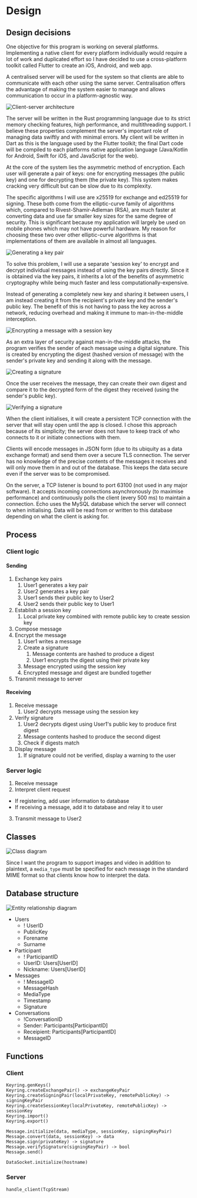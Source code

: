 # Design

## Design decisions

One objective for this program is working on several platforms. Implementing a native client for every platform individually would require a lot of work and duplicated effort so I have decided to use a cross-platform toolkit called Flutter to create an iOS, Android, and web app.

A centralised server will be used for the system so that clients are able to communicate with each other using the same server. Centralisation offers the advantage of making the system easier to manage and allows communication to occur in a platform-agnostic way.

![Client-server architecture](../assets/client-server.png)

The server will be written in the Rust programming language due to its strict memory checking features, high performance, and multithreading support. I believe these properties complement the server's important role of managing data swiftly and with minimal errors. My client will be written in Dart as this is the language used by the Flutter toolkit; the final Dart code will be compiled to each platforms native application language (Java/Kotlin for Android, Swift for iOS, and JavaScript for the web).

At the core of the system lies the asymmetric method of encryption. Each user will generate a pair of keys: one for encrypting messages (the public key) and one for decrypting them (the private key). This system makes cracking very difficult but can be slow due to its complexity.

The specific algorithms I will use are x25519 for exchange and ed25519 for signing. These both come from the elliptic-curve family of algorithms which, compared to Rivest-Shamir-Adleman (RSA), are much faster at converting data and use far smaller key sizes for the same degree of security. This is significant because my application will largely be used on mobile phones which may not have powerful hardware. My reason for choosing these two over other elliptic-curve algorithms is that implementations of them are available in almost all languages.

![Generating a key pair](../assets/key-pair.png)

To solve this problem, I will use a separate 'session key' to encrypt and decrypt individual messages instead of using the key pairs directly. Since it is obtained via the key pairs, it inherits a lot of the benefits of asymmetric cryptography while being much faster and less computationally-expensive.

Instead of generating a completely new key and sharing it between users, I am instead creating it from the recipient's private key and the sender's public key. The benefit of this is not having to pass the key across a network, reducing overhead and making it immune to man-in-the-middle interception.

![Encrypting a message with a session key](../assets/encrypt-message.png)

As an extra layer of security against man-in-the-middle attacks, the program verifies the sender of each message using a digital signature. This is created by encrypting the digest (hashed version of message) with the sender's private key and sending it along with the message.

![Creating a signature](../assets/create-sig.png)

Once the user receives the message, they can create their own digest and compare it to the decrypted form of the digest they received (using the sender's public key).

![Verifying a signature](../assets/verify-sig.png)

When the client initialises, it will create a persistent TCP connection with the server that will stay open until the app is closed. I chose this approach because of its simplicity; the server does not have to keep track of who connects to it or initiate connections with them.

Clients will encode messages in JSON form (due to its ubiquity as a data exchange format) and send them over a secure TLS connection. The server has no knowledge of the precise contents of the messages it receives and will only move them in and out of the database. This keeps the data secure even if the server was to be compromised.

On the server, a TCP listener is bound to port 63100 (not used in any major software). It accepts incoming connections asynchronously (to maximise performance) and continuously polls the client (every 500 ms) to maintain a connection. Echo uses the MySQL database which the server will connect to when initialising. Data will be read from or written to this database depending on what the client is asking for.

## Process

### Client logic

#### Sending

1. Exchange key pairs
    1. User1 generates a key pair
    2. User2 generates a key pair
    3. User1 sends their public key to User2
    4. User2 sends their public key to User1
2. Establish a session key
    1. Local private key combined with remote public key to create session key
3. Compose message
4. Encrypt the message
    1. User1 writes a message
    2. Create a signature
        1. Message contents are hashed to produce a digest
        2. User1 encrypts the digest using their private key
    3. Message encrypted using the session key
    4. Encrypted message and digest are bundled together
5. Transmit message to server

#### Receiving

1. Receive message
    1. User2 decrypts message using the session key
2. Verify signature
    1. User2 decrypts digest using User1's public key to produce first digest
    2. Message contents hashed to produce the second digest
    3. Check if digests match
3. Display message
    1. If signature could not be verified, display a warning to the user

### Server logic

1. Receive message
2. Interpret client request
  - If registering, add user information to database
  - If receiving a message, add it to database and relay it to user
3. Transmit message to User2

## Classes

![Class diagram](../assets/classes.png)

Since I want the program to support images and video in addition to plaintext, a `media_type` must be specified for each message in the standard MIME format so that clients know how to interpret the data.

## Database structure

![Entity relationship diagram](../assets/erd.png)

- Users
    - ! UserID
    - PublicKey
    - Forename
    - Surname
- Participant
    - ! ParticipantID
    - UserID: Users[UserID]
    - Nickname: Users[UserID]
- Messages
    - ! MessageID
    - MessageHash
    - MediaType
    - Timestamp
    - Signature
- Conversations
    - !ConversationID
    - Sender: Participants[ParticipantID]
    - Receipient: Participants[ParticipantID]
    - MessageID

## Functions

### Client

```
Keyring.genKeys()
Keyring.createExchangePair() -> exchangeKeyPair
Keyring.createSigningPair(localPrivateKey, remotePublicKey) -> signingKeyPair
Keyring.createSessionKey(localPrivateKey, remotePublicKey) -> sessionKey
Keyring.import()
Keyring.export()

Message.initialize(data, mediaType, sessionKey, signingKeyPair)
Message.convert(data, sessionKey) -> data
Message.sign(privateKey) -> signature
Message.verifySignature(signingKeyPair) -> bool
Message.send()

DataSocket.initialize(hostname)
```

### Server

```
handle_client(TcpStream)
```
